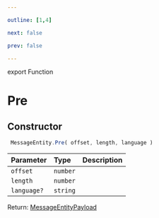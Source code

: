 ```yaml
---

outline: [1,4]

next: false

prev: false

---
```


export Function
# Pre

## Constructor
```ts
 MessageEntity.Pre( offset, length, language )
 ```
| Parameter | Type | Description |
| :--- | :--- | :--- |
| `offset` | `number` | |
| `length` | `number` | |
| `language?` | `string` | |

Return: [MessageEntityPayload](../../../interfaces/MessageEntityPayload.md)
